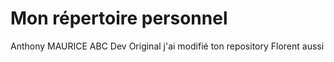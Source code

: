 # Mon répertoire personnel
Anthony MAURICE ABC Dev
Original
j'ai modifié ton repository
Florent aussi
